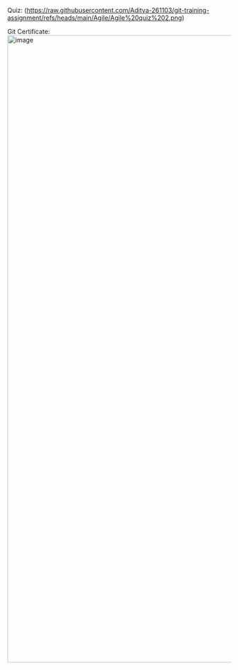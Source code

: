 Quiz:
(https://raw.githubusercontent.com/Aditya-261103/git-training-assignment/refs/heads/main/Agile/Agile%20quiz%202.png)

Git Certificate:
<img width="1999" height="1414" alt="image" src="https://github.com/user-attachments/assets/1b91ac90-4c47-412e-b4e5-ca4ba0040c2f" />
